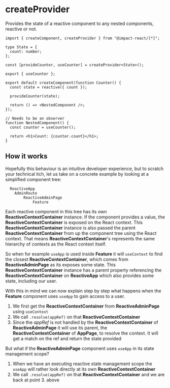 # createProvider

Provides the state of a reactive component to any nested components, reactive or not.

```tsx
import { createComponent, createProvider } from "@impact-react/[*]";

type State = {
  count: number;
};

const [provideCounter, useCounter] = createProvider<State>();

export { useCounter };

export default createComponent(function Counter() {
  const state = reactive({ count });

  provideCounter(state);

  return () => <NestedComponent />;
});

// Needs to be an observer
function NestedComponent() {
  const counter = useCounter();

  return <h1>Count: {counter.count}</h1>;
}
```

## How it works

Hopefully this behaviour is an intuitive developer experience, but to scratch your technical itch, let us take on a concrete example by looking at a simplified component tree:

```
  ReactiveApp
    AdminRoute
        ReactiveAdminPage
            Feature
```

Each reactive component in this tree has its own **ReactiveContextContainer** instance. If the component provides a value, the **ReactiveContextContainer** is exposed on the React context. This **ReactiveContextContainer** instance is also passed the parent **ReactiveContextContainer** from up the component tree using the React context. That means **ReactiveContextContainer**'s represents the same hierarchy of contexts as the React context itself.

So when for example `useApp` is used inside **Feature** it will `useContext` to find the closest **ReactiveContextContainer**, which comes from **ReactiveAdminPage** as its exposes some state. This **ReactiveContextContainer** instance has a parent property referencing the **ReactiveContextContainer** on **ReactiveApp** which also provides some state, including our user.

With this in mind we can now explain step by step what happens when the **Feature** component uses `useApp` to gain access to a user.

1. We first get the **ReactiveContextContainer** from **ReactiveAdminPage** using `useContext`
2. We call `.resolve(appRef)` on that **ReactiveContextContainer**
3. Since the _appRef_ is not handled by the **ReactiveContextContainer** of **ReactiveAdminPage** it will use its parent, the **ReactiveContextContainer** of **AppPage**, to resolve the context. It will get a match on the ref and return the state provided

But what if the **ReactiveAdminPage** component uses `useApp` in its state management scope?

1. When we have an executing reactive state management scope the `useApp` will rather look directly at its own **ReactiveContextContainer**
2. We call `.resolve(appRef)` on that **ReactiveContextContainer** and we are back at point 3. above
